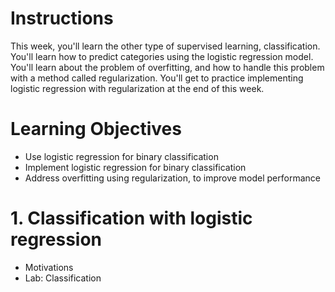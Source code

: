 # Instructions
This week, you'll learn the other type of supervised learning, classification.
You'll learn how to predict categories using the logistic regression model.
You'll learn about the problem of overfitting, and how to handle this problem with a method called regularization.
You'll get to practice implementing logistic regression with regularization at the end of this week.

# Learning Objectives
- Use logistic regression for binary classification
- Implement logistic regression for binary classification
- Address overfitting using regularization, to improve model performance

# 1. Classification with logistic regression
- Motivations
- Lab: Classification